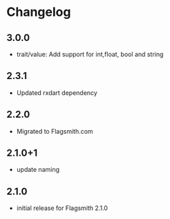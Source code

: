 # Changelog

## 3.0.0
* trait/value: Add support for int,float, bool and string

## 2.3.1

* Updated rxdart dependency

## 2.2.0

* Migrated to Flagsmith.com

## 2.1.0+1

* update naming

## 2.1.0

* initial release for Flagsmith 2.1.0
